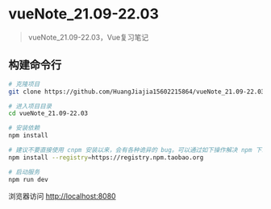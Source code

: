 # vueNote_21.09-22.03
> vueNote_21.09-22.03，Vue复习笔记

## 构建命令行

```bash
# 克隆项目
git clone https://github.com/HuangJiajia15602215864/vueNote_21.09-22.03

# 进入项目目录
cd vueNote_21.09-22.03

# 安装依赖
npm install

# 建议不要直接使用 cnpm 安装以来，会有各种诡异的 bug。可以通过如下操作解决 npm 下载速度慢的问题
npm install --registry=https://registry.npm.taobao.org

# 启动服务
npm run dev
```

浏览器访问 [http://localhost:8080](http://localhost:8080)
